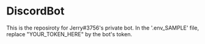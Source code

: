 # DiscordBot
This is the reposiroty for Jerry#3756's private bot.
In the '.env_SAMPLE' file, replace "YOUR_TOKEN_HERE" by the bot's token.
